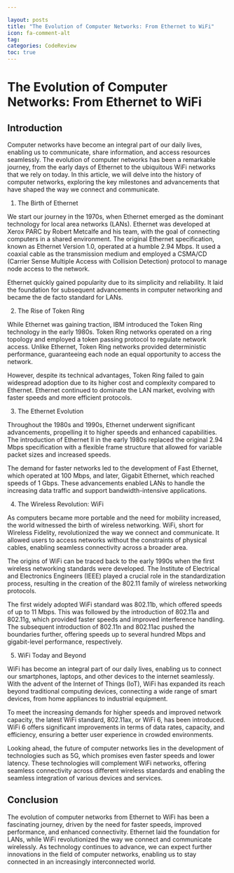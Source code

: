 ```yaml
---

layout: posts
title: "The Evolution of Computer Networks: From Ethernet to WiFi"
icon: fa-comment-alt
tag:      
categories: CodeReview
toc: true
---
```




# The Evolution of Computer Networks: From Ethernet to WiFi

## Introduction

Computer networks have become an integral part of our daily lives, enabling us to communicate, share information, and access resources seamlessly. The evolution of computer networks has been a remarkable journey, from the early days of Ethernet to the ubiquitous WiFi networks that we rely on today. In this article, we will delve into the history of computer networks, exploring the key milestones and advancements that have shaped the way we connect and communicate.

1. The Birth of Ethernet

We start our journey in the 1970s, when Ethernet emerged as the dominant technology for local area networks (LANs). Ethernet was developed at Xerox PARC by Robert Metcalfe and his team, with the goal of connecting computers in a shared environment. The original Ethernet specification, known as Ethernet Version 1.0, operated at a humble 2.94 Mbps. It used a coaxial cable as the transmission medium and employed a CSMA/CD (Carrier Sense Multiple Access with Collision Detection) protocol to manage node access to the network.

Ethernet quickly gained popularity due to its simplicity and reliability. It laid the foundation for subsequent advancements in computer networking and became the de facto standard for LANs.

2. The Rise of Token Ring

While Ethernet was gaining traction, IBM introduced the Token Ring technology in the early 1980s. Token Ring networks operated on a ring topology and employed a token passing protocol to regulate network access. Unlike Ethernet, Token Ring networks provided deterministic performance, guaranteeing each node an equal opportunity to access the network.

However, despite its technical advantages, Token Ring failed to gain widespread adoption due to its higher cost and complexity compared to Ethernet. Ethernet continued to dominate the LAN market, evolving with faster speeds and more efficient protocols.

3. The Ethernet Evolution

Throughout the 1980s and 1990s, Ethernet underwent significant advancements, propelling it to higher speeds and enhanced capabilities. The introduction of Ethernet II in the early 1980s replaced the original 2.94 Mbps specification with a flexible frame structure that allowed for variable packet sizes and increased speeds.

The demand for faster networks led to the development of Fast Ethernet, which operated at 100 Mbps, and later, Gigabit Ethernet, which reached speeds of 1 Gbps. These advancements enabled LANs to handle the increasing data traffic and support bandwidth-intensive applications.

4. The Wireless Revolution: WiFi

As computers became more portable and the need for mobility increased, the world witnessed the birth of wireless networking. WiFi, short for Wireless Fidelity, revolutionized the way we connect and communicate. It allowed users to access networks without the constraints of physical cables, enabling seamless connectivity across a broader area.

The origins of WiFi can be traced back to the early 1990s when the first wireless networking standards were developed. The Institute of Electrical and Electronics Engineers (IEEE) played a crucial role in the standardization process, resulting in the creation of the 802.11 family of wireless networking protocols.

The first widely adopted WiFi standard was 802.11b, which offered speeds of up to 11 Mbps. This was followed by the introduction of 802.11a and 802.11g, which provided faster speeds and improved interference handling. The subsequent introduction of 802.11n and 802.11ac pushed the boundaries further, offering speeds up to several hundred Mbps and gigabit-level performance, respectively.

5. WiFi Today and Beyond

WiFi has become an integral part of our daily lives, enabling us to connect our smartphones, laptops, and other devices to the internet seamlessly. With the advent of the Internet of Things (IoT), WiFi has expanded its reach beyond traditional computing devices, connecting a wide range of smart devices, from home appliances to industrial equipment.

To meet the increasing demands for higher speeds and improved network capacity, the latest WiFi standard, 802.11ax, or WiFi 6, has been introduced. WiFi 6 offers significant improvements in terms of data rates, capacity, and efficiency, ensuring a better user experience in crowded environments.

Looking ahead, the future of computer networks lies in the development of technologies such as 5G, which promises even faster speeds and lower latency. These technologies will complement WiFi networks, offering seamless connectivity across different wireless standards and enabling the seamless integration of various devices and services.

## Conclusion

The evolution of computer networks from Ethernet to WiFi has been a fascinating journey, driven by the need for faster speeds, improved performance, and enhanced connectivity. Ethernet laid the foundation for LANs, while WiFi revolutionized the way we connect and communicate wirelessly. As technology continues to advance, we can expect further innovations in the field of computer networks, enabling us to stay connected in an increasingly interconnected world.